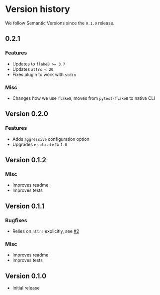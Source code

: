 # Version history

We follow Semantic Versions since the `0.1.0` release.


## 0.2.1

### Features

- Updates to `flake8 >= 3.7`
- Updates `attrs < 20`
- Fixes plugin to work with `stdin`

### Misc

- Changes how we use `flake8`, moves from `pytest-flake8` to native CLI


## Version 0.2.0

### Features

- Adds `aggressive` configuration option
- Upgrades `eradicate` to `1.0`


## Version 0.1.2

### Misc

- Improves readme
- Improves tests


## Version 0.1.1

### Bugfixes

- Relies on `attrs` explicitly, see [#2](https://github.com/sobolevn/flake8-eradicate/issues/2)

### Misc

- Improves readme
- Improves tests


## Version 0.1.0

- Initial release
